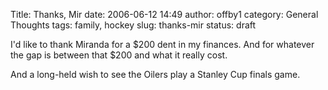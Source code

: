 Title: Thanks, Mir
date: 2006-06-12 14:49
author: offby1
category: General Thoughts
tags: family, hockey
slug: thanks-mir
status: draft

I\'d like to thank Miranda for a \$200 dent in my finances. And for whatever the gap is between that \$200 and what it really cost.

And a long-held wish to see the Oilers play a Stanley Cup finals game.
